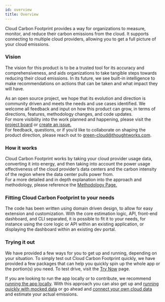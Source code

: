 ```yaml
---
id: overview
title: Overview
---
```


Cloud Carbon Footprint provides a way for organizations to measure, monitor, and reduce their carbon emissions from the cloud. It supports connecting to multiple cloud providers, allowing you to get a full picture of your cloud emissions.

### Vision

The vision for this product is to be a trusted tool for its accuracy and comprehensiveness, and aids organizations to take tangible steps towards reducing their cloud emissions. In its future, we see built-in intelligence to make recommendations on actions that can be taken and what impact they will have.

As an open source project, we hope that its evolution and direction is community driven and meets the needs and use cases identified. We welcome all feedback and input on how this product can grow, in terms of directions, features, methodology changes, and code updates.  
For more visibility into the work planned and happening, please visit the [project board](https://github.com/ThoughtWorks-Cleantech/cloud-carbon-footprint/projects/1) or [create an issue.](https://github.com/ThoughtWorks-Cleantech/cloud-carbon-footprint/issues/new/choose)  
For feedback, questions, or if you’d like to collaborate on shaping the product direction, please reach out to green-cloud@thoughtworks.com.

### How it works

Cloud Carbon Footprint works by taking your cloud provider usage data, converting it into energy, and then taking into account the power usage effectiveness of the cloud provider’s data centers and the carbon intensity of the region where the data center pulls power from.  
For a more detailed and in depth explanation into the approach and methodology, please reference the [Methodology Page.](https://github.com/ThoughtWorks-Cleantech/cloud-carbon-footprint/blob/trunk/METHODOLOGY.md)

### Fitting Cloud Carbon Footprint to your needs

The code has been written using domain driven design, to allow for easy extension and customization. With the core estimation logic, API, front-end dashboard, and CLI separated, it is possible to fit it to your needs, for instance using the core logic or API within an existing application, or displaying the dashboard within an existing dev portal.

### Trying it out

We have provided a few ways for you to get up and running, depending on your situation. To simply test out Cloud Carbon Footprint quickly, we have provided a few packages that can help you quickly spin up the whole app or the portion(s) you need. To test drive, visit the [Try Now](getting-started) page.

If you are looking to run the app locally or to contribute, we recommend [running the app locally](introduction). With this approach you can also get up and [running quickly with mocked data](run-with-mocked-data) or go ahead and [connect your own cloud data](aws) and estimate your actual emissions.
